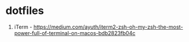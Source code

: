 # dotfiles

1. iTerm - https://medium.com/ayuth/iterm2-zsh-oh-my-zsh-the-most-power-full-of-terminal-on-macos-bdb2823fb04c
